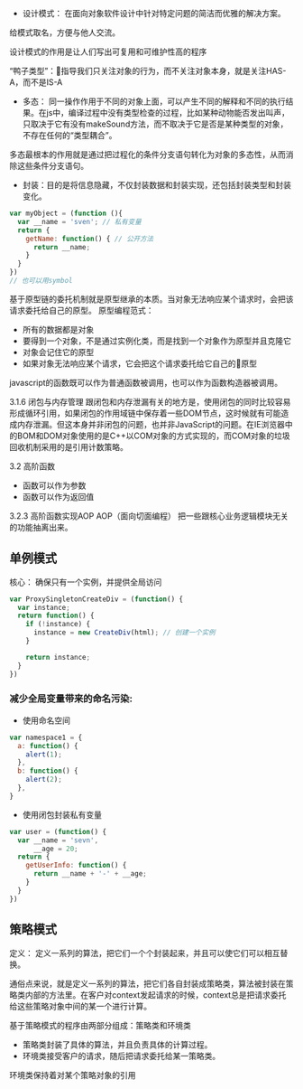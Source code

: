 - 设计模式： 在面向对象软件设计中针对特定问题的简洁而优雅的解决方案。

给模式取名，方便与他人交流。

设计模式的作用是让人们写出可复用和可维护性高的程序

“鸭子类型”：指导我们只关注对象的行为，而不关注对象本身，就是关注HAS-A，而不是IS-A

- 多态： 同一操作作用于不同的对象上面，可以产生不同的解释和不同的执行结果。在js中，编译过程中没有类型检查的过程，比如某种动物能否发出叫声，只取决于它有没有makeSound方法，而不取决于它是否是某种类型的对象，不存在任何的“类型耦合”。

多态最根本的作用就是通过把过程化的条件分支语句转化为对象的多态性，从而消除这些条件分支语句。

- 封装：目的是将信息隐藏，不仅封装数据和封装实现，还包括封装类型和封装变化。

```js
var myObject = (function (){
  var __name = 'sven'; // 私有变量
  return {
    getName: function() { // 公开方法
      return __name;
    }
  }
})
// 也可以用symbol
```

基于原型链的委托机制就是原型继承的本质。当对象无法响应某个请求时，会把该请求委托给自己的原型。
原型编程范式：
- 所有的数据都是对象
- 要得到一个对象，不是通过实例化类，而是找到一个对象作为原型并且克隆它
- 对象会记住它的原型
- 如果对象无法响应某个请求，它会把这个请求委托给它自己的原型

javascript的函数既可以作为普通函数被调用，也可以作为函数构造器被调用。

3.1.6 闭包与内存管理
跟闭包和内存泄漏有关的地方是，使用闭包的同时比较容易形成循环引用，如果闭包的作用域链中保存着一些DOM节点，这时候就有可能造成内存泄漏。但这本身并非闭包的问题，也并非JavaScript的问题。在IE浏览器中的BOM和DOM对象使用的是C++以COM对象的方式实现的，而COM对象的垃圾回收机制采用的是引用计数策略。

3.2 高阶函数
- 函数可以作为参数
- 函数可以作为返回值

3.2.3 高阶函数实现AOP
AOP（面向切面编程） 把一些跟核心业务逻辑模块无关的功能抽离出来。

## 单例模式
核心： 确保只有一个实例，并提供全局访问

```js
var ProxySingletonCreateDiv = (function() {
  var instance;
  return function() {
    if (!instance) {
      instance = new CreateDiv(html); // 创建一个实例
    }

    return instance;
  }
})
```

### 减少全局变量带来的命名污染:
- 使用命名空间
```js
var namespace1 = {
  a: function() {
    alert(1);
  },
  b: function() {
    alert(2);
  },
}
```
- 使用闭包封装私有变量
```js
var user = (function() {
  var __name = 'sevn',
      __age = 20;
  return {
    getUserInfo: function() {
      return __name + '-' + __age;
    }
  }
})
```

## 策略模式
定义： 定义一系列的算法，把它们一个个封装起来，并且可以使它们可以相互替换。

通俗点来说，就是定义一系列的算法，把它们各自封装成策略类，算法被封装在策略类内部的方法里。在客户对context发起请求的时候，context总是把请求委托给这些策略对象中间的某一个进行计算。

基于策略模式的程序由两部分组成：策略类和环境类

- 策略类封装了具体的算法，并且负责具体的计算过程。
- 环境类接受客户的请求，随后把请求委托给某一策略类。

环境类保持着对某个策略对象的引用

